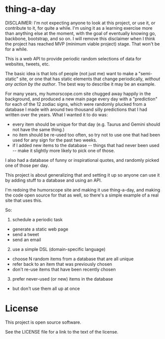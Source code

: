 # thing-a-day

DISCLAIMER: I'm not expecting anyone to look at this project, or use it, or contribute to it, for
quite a while. I'm using it as a learning exercise more than anything else at the moment, with the
goal of eventually knowing go, backbone, bootstrap, and so on. I will remove this disclaimer when
I think the project has reached MVP (minimum viable project) stage. That won't be for a while.

This is a web API to provide periodic random selections of data for websites, tweets, etc. 

The basic idea is that lots of people (not just me) want to make a "semi-static" site, or one
that has static elements that change periodically, *without any action by the author*. The best 
way to describe it may be an example. 

For many years, my humorscope.com site chugged away happily in the background,
and produced a new main page every day with a "prediction" for each of the 12 zodiac signs, which were randomly
plucked from a database I made with around two thousand silly predictions that I had written over the
years. What I wanted it to do was:

* every item should be unique for that day (e.g. Taurus and Gemini should not have the same thing.)
* no item should be re-used too often, so try not to use one that had been used for any sign for the past two weeks.
* if I added new items to the database -- things that had never been used -- make it slightly more likely to pick one of those.

I also had a database of funny or inspirational quotes, and randomly picked one of those
per day.

This project is about generalizing that and setting it up so anyone can use it by adding
stuff to a database and using an API.

I'm redoing the humorscope site and making it use thing-a-day, and making the code open source
for that as well, so there's a simple example of a real site that uses this.

So:

 1. schedule a periodic task
   * generate a static web page
   * send a tweet
   * send an email
 2. use a simple DSL (domain-specific language)
   * choose N random items from a database that are all unique
   * refer back to an item that was previously chosen
   * don't re-use items that have been recently chosen
 3. prefer never-used (or new) items in the database
   * but don't use them all up at once


# License

This project is open source software.

See the LICENSE file for a link to the text of the license.
